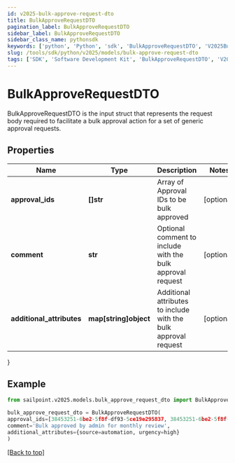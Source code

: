 ```yaml
---
id: v2025-bulk-approve-request-dto
title: BulkApproveRequestDTO
pagination_label: BulkApproveRequestDTO
sidebar_label: BulkApproveRequestDTO
sidebar_class_name: pythonsdk
keywords: ['python', 'Python', 'sdk', 'BulkApproveRequestDTO', 'V2025BulkApproveRequestDTO'] 
slug: /tools/sdk/python/v2025/models/bulk-approve-request-dto
tags: ['SDK', 'Software Development Kit', 'BulkApproveRequestDTO', 'V2025BulkApproveRequestDTO']
---
```


# BulkApproveRequestDTO

BulkApproveRequestDTO is the input struct that represents the request body required to facilitate a bulk approval action for a set of generic approval requests.

## Properties

Name | Type | Description | Notes
------------ | ------------- | ------------- | -------------
**approval_ids** | **[]str** | Array of Approval IDs to be bulk approved | [optional] 
**comment** | **str** | Optional comment to include with the bulk approval request | [optional] 
**additional_attributes** | **map[string]object** | Additional attributes to include with the bulk approval request | [optional] 
}

## Example

```python
from sailpoint.v2025.models.bulk_approve_request_dto import BulkApproveRequestDTO

bulk_approve_request_dto = BulkApproveRequestDTO(
approval_ids=[38453251-6be2-5f8f-df93-5ce19e295837, 38453251-6be2-5f8f-df93-5ce19e295838],
comment='Bulk approved by admin for monthly review',
additional_attributes={source=automation, urgency=high}
)

```
[[Back to top]](#) 

